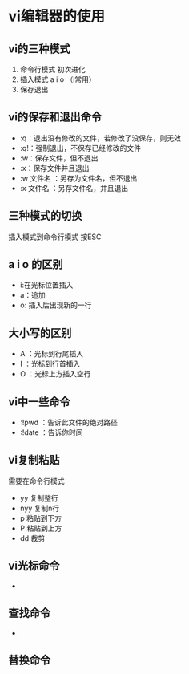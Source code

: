 # vi编辑器的使用

## vi的三种模式
1. 命令行模式 初次进化
2. 插入模式 a i o （i常用）
3. 保存退出

## vi的保存和退出命令
- :q：退出没有修改的文件，若修改了没保存，则无效
- :q!：强制退出，不保存已经修改的文件
- :w：保存文件，但不退出
- :x：保存文件并且退出
- :w 文件名 ：另存为文件名，但不退出
- :x 文件名 ：另存文件名，并且退出


## 三种模式的切换
插入模式到命令行模式 按ESC


## a i o 的区别
- i:在光标位置插入
- a：追加
- o: 插入后出现新的一行

## 大小写的区别
- A ：光标到行尾插入
- I ：光标到行首插入
- O ：光标上方插入空行

## vi中一些命令
- :!pwd ：告诉此文件的绝对路径
- :!date ：告诉你时间

## vi复制粘贴
需要在命令行模式
- yy  复制整行
- nyy 复制n行
- p   粘贴到下方
- P   粘贴到上方
- dd  裁剪

## vi光标命令
* 

## 查找命令
- 

## 替换命令


